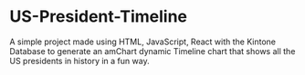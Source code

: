 # US-President-Timeline
A simple project made using HTML, JavaScript, React with the Kintone Database to generate an amChart dynamic Timeline chart that shows all the US presidents in history in a fun way.
